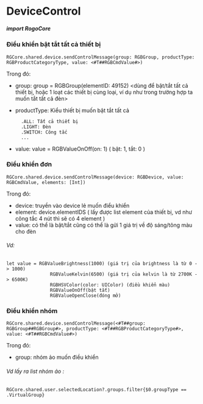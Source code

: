 

# DeviceControl

##### import RogoCore

### Điều khiển bật tắt tất cả thiết bị
```
RGCore.shared.device.sendControlMessage(group: RGBGroup, productType: RGBProductCategoryType, value: <#T##RGBCmdValue#>)
```
Trong đó:
 
- group: group = RGBGroup(elementID: 49152) <dùng để bật/tắt tất cả thiết bị, hoặc 1 loạt các thiết bị cùng loại, ví dụ như trong trường hợp ta muốn tắt tất cả đèn>

- productType: Kiểu thiết bị muốn bật tắt tất cả
        
        .ALL: Tất cả thiết bị
        .LIGHT: Đèn
        .SWITCH: Công tắc
        ...
- value: value = RGBValueOnOff(on: 1) ( bật: 1, tắt: 0 )

### Điều khiển đơn
```
RGCore.shared.device.sendControlMessage(device: RGBDevice, value: RGBCmdValue, elements: [Int])
```
Trong đó:

- device: truyền vào device lẻ muốn điểu khiển
- element: device.elementIDS ( lấy được list element của thiết bị, vd như công tắc 4 nút thì sẽ có 4 element )
- value: có thể là bật/tắt cũng có thể là gửi 1 giá trị về độ sáng/tông màu cho đèn
###### Vd: 
```
let value = RGBValueBrightness(1000) (giá trị của brightness là từ 0 -> 1000)
                RGBValueKelvin(6500) (giá trị của kelvin là từ 2700K -> 6500K)
                RGBHSVColor(color: UIColor) (điều khiển màu)
                RGBValueOnOff(bật tắt)
                RGBValueOpenClose(đóng mở)
```
### Điều khiển nhóm
```
RGCore.shared.device.sendControlMessage(<#T##group: RGBGroup##RGBGroup#>, productType: <#T##RGBProductCategoryType#>, value: <#T##RGBCmdValue#>)
```
Trong đó:
- group: nhóm ảo muốn điều khiển 
###### Vd lấy ra list nhóm ảo : 
```
RGCore.shared.user.selectedLocation?.groups.filter{$0.groupType == .VirtualGroup}
```

